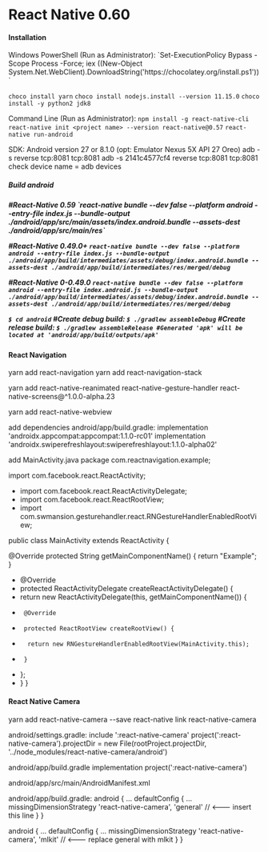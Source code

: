 <h1>React Native 0.60</h1>

<h4>Installation</h4>
Windows PowerShell (Run as Administrator):
`Set-ExecutionPolicy Bypass -Scope Process -Force; iex ((New-Object System.Net.WebClient).DownloadString('https://chocolatey.org/install.ps1'))`

`choco install yarn`
`choco install nodejs.install --version 11.15.0`
`choco install -y python2 jdk8`

Command Line (Run as Administrator):
`npm install -g react-native-cli`
`react-native init <project name> --version react-native@0.57`
`react-native run-android`

SDK:
Android version 27 or 8.1.0 (opt: Emulator Nexus 5X API 27 Oreo)
adb -s <device name> reverse tcp:8081 tcp:8081
adb -s 2141c4577cf4 reverse tcp:8081 tcp:8081
check device name = adb devices

<h5>Build android<h5>
#React-Native 0.59
`react-native bundle --dev false --platform android --entry-file index.js --bundle-output ./android/app/src/main/assets/index.android.bundle --assets-dest ./android/app/src/main/res`

#React-Native 0.49.0+
`react-native bundle --dev false --platform android --entry-file index.js --bundle-output ./android/app/build/intermediates/assets/debug/index.android.bundle --assets-dest ./android/app/build/intermediates/res/merged/debug`

#React-Native 0-0.49.0
`react-native bundle --dev false --platform android --entry-file index.android.js --bundle-output ./android/app/build/intermediates/assets/debug/index.android.bundle --assets-dest ./android/app/build/intermediates/res/merged/debug`

`$ cd android`
#Create debug build:
`$ ./gradlew assembleDebug`
#Create release build:
`$ ./gradlew assembleRelease #Generated 'apk' will be located at 'android/app/build/outputs/apk'`


<h4>React Navigation</h4>
yarn add react-navigation
yarn add react-navigation-stack

yarn add react-native-reanimated react-native-gesture-handler react-native-screens@^1.0.0-alpha.23

yarn add react-native-webview

add dependencies android/app/build.gradle:
implementation 'androidx.appcompat:appcompat:1.1.0-rc01'
implementation 'androidx.swiperefreshlayout:swiperefreshlayout:1.1.0-alpha02'

add MainActivity.java
package com.reactnavigation.example;

import com.facebook.react.ReactActivity;
+ import com.facebook.react.ReactActivityDelegate;
+ import com.facebook.react.ReactRootView;
+ import com.swmansion.gesturehandler.react.RNGestureHandlerEnabledRootView;

public class MainActivity extends ReactActivity {

  @Override
  protected String getMainComponentName() {
    return "Example";
  }

+  @Override
+  protected ReactActivityDelegate createReactActivityDelegate() {
+    return new ReactActivityDelegate(this, getMainComponentName()) {
+      @Override
+      protected ReactRootView createRootView() {
+       return new RNGestureHandlerEnabledRootView(MainActivity.this);
+      }
+    };
+  }
}


<h4>React Native Camera</h4>
yarn add react-native-camera --save
react-native link react-native-camera

android/settings.gradle:
include ':react-native-camera'
project(':react-native-camera').projectDir = new File(rootProject.projectDir,     '../node_modules/react-native-camera/android')

android/app/build.gradle
implementation project(':react-native-camera')

android/app/src/main/AndroidManifest.xml
<!-- Required -->
<uses-permission android:name="android.permission.CAMERA" />

<!-- Include this only if you are planning to use the camera roll -->
<uses-permission android:name="android.permission.READ_EXTERNAL_STORAGE" />
<uses-permission android:name="android.permission.WRITE_EXTERNAL_STORAGE" />

<!-- Include this only if you are planning to use the microphone for video recording -->
<uses-permission android:name="android.permission.RECORD_AUDIO"/>

android/app/build.gradle:
android {
  ...
  defaultConfig {
    ...
    missingDimensionStrategy 'react-native-camera', 'general' // <--- insert this line
  }
}

android {
  ...
  defaultConfig {
    ...
    missingDimensionStrategy 'react-native-camera', 'mlkit' // <--- replace general with mlkit
  }
}